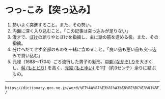 # つっ‐こみ【突っ込み】

1.  勢いよく突進すること。また、その勢い。    
2.  内面に深く入り込むこと。「この記事は突っ込みが足りない」
3.  漫才で、[ぼけ](https://dictionary.goo.ne.jp/word/%E6%83%9A%E3%81%91/#jn-203565)の誤りやとぼけを指摘し、主に話の筋を進める役。また、その指摘。
4.  分けへだてせず全部のものを一緒に含めること。「良い品も悪い品も突っ込みで買い込む」
5.  元禄（1688～1704）ごろ流行した男子の髪形。[中剃 (なかぞ) り](https://dictionary.goo.ne.jp/word/%E4%B8%AD%E5%89%83%E3%82%8A_%28%E3%81%AA%E3%81%8B%E3%81%9E%E3%82%8A%29/#jn-163126)を大きくし、[髻 (もとどり)](https://dictionary.goo.ne.jp/word/%E9%AB%BB_%28%E3%82%82%E3%81%A8%E3%81%A9%E3%82%8A%29/#jn-219633) を高く、[元結 (もとゆい)](https://dictionary.goo.ne.jp/word/%E5%85%83%E7%B5%90_%28%E3%82%82%E3%81%A8%E3%82%86%E3%81%84%29/#jn-219668) を1寸（約3センチ）余りに結ぶもの。

---
`https://dictionary.goo.ne.jp/word/%E7%AA%81%E3%81%A3%E8%BE%BC%E3%81%BF/`